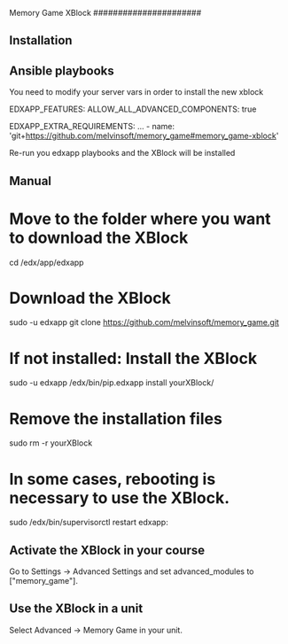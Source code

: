 Memory Game XBlock
######################

Installation
------------

Ansible playbooks
------------

You need to modify your server vars in order to install the new xblock

EDXAPP_FEATURES:
    ALLOW_ALL_ADVANCED_COMPONENTS: true

EDXAPP_EXTRA_REQUIREMENTS:
    ...
    - name: 'git+https://github.com/melvinsoft/memory_game#memory_game-xblock'

Re-run you edxapp playbooks and the XBlock will be installed

Manual
------------

# Move to the folder where you want to download the XBlock
cd /edx/app/edxapp
# Download the XBlock
sudo -u edxapp git clone https://github.com/melvinsoft/memory_game.git
# If not installed: Install the XBlock
sudo -u edxapp /edx/bin/pip.edxapp install yourXBlock/
# Remove the installation files
sudo rm -r yourXBlock
# In some cases, rebooting is necessary to use the XBlock.
sudo /edx/bin/supervisorctl restart edxapp:

Activate the XBlock in your course
------------
Go to Settings -> Advanced Settings and set advanced_modules to ["memory_game"].

Use the XBlock in a unit
------------
Select Advanced -> Memory Game in your unit.
